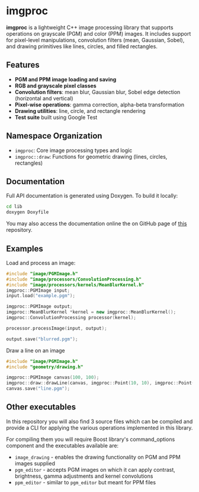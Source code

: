 # imgproc

**imgproc** is a lightweight C++ image processing library that supports operations on grayscale (PGM) and color (PPM) images. It includes support for pixel-level manipulations, convolution filters (mean, Gaussian, Sobel), and drawing primitives like lines, circles, and filled rectangles.

## Features

- **PGM and PPM image loading and saving**
- **RGB and grayscale pixel classes**
- **Convolution filters**: mean blur, Gaussian blur, Sobel edge detection (horizontal and vertical)
- **Pixel-wise operations**: gamma correction, alpha-beta transformation
- **Drawing utilities**: line, circle, and rectangle rendering
- **Test suite** built using Google Test

## Namespace Organization

- `imgproc`: Core image processing types and logic
- `imgproc::draw`: Functions for geometric drawing (lines, circles, rectangles)


## Documentation

Full API documentation is generated using Doxygen. To build it locally:
```bash
cd lib
doxygen Doxyfile
```

You may also access the documentation online the on GitHub page of [this](https://alexutzzu.github.io/image_processor/) repository.

## Examples

Load and process an image:
```cpp
#include "image/PGMImage.h"
#include "image/processors/ConvolutionProcessing.h"
#include "image/processors/kernels/MeanBlurKernel.h"
imgproc::PGMImage input;
input.load("example.pgm");

imgproc::PGMImage output;
imgproc::MeanBlurKernel *kernel = new imgproc::MeanBlurKernel();
imgproc::ConvolutionProcessing processor(kernel);

processor.processImage(input, output);

output.save("blurred.pgm");
```

Draw a line on an image
```cpp
#include "image/PGMImage.h"
#include "geometry/drawing.h"

imgproc::PGMImage canvas(100, 100);
imgproc::draw::drawLine(canvas, imgproc::Point(10, 10), imgproc::Point(90, 90), imgproc::GrayPixel(255));
canvas.save("line.pgm");
```

## Other executables

In this repository you will also find 3 source files which can be compiled and provide a CLI for applying the various
operations implemented in this library.

For compiling them you will require Boost library's command_options component and the executables available are:

- `image_drawing` - enables the drawing functionality on PGM and PPM images supplied
- `pgm_editor` - accepts PGM images on which it can apply contrast, brightness, gamma adjustments and kernel convolutions
- `ppm_editor` - similar to `pgm_editor` but meant for PPM files
